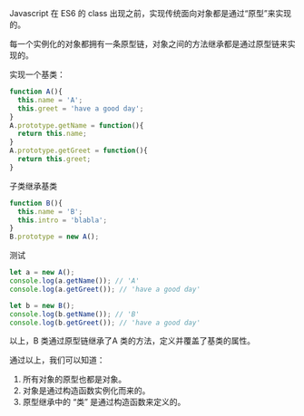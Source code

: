 Javascript 在 ES6 的 class 出现之前，实现传统面向对象都是通过“原型”来实现的。



每一个实例化的对象都拥有一条原型链，对象之间的方法继承都是通过原型链来实现的。



实现一个基类：

```js
function A(){	
  this.name = 'A';
  this.greet = 'have a good day';
}
A.prototype.getName = function(){
  return this.name;
}
A.prototype.getGreet = function(){
  return this.greet;
}
```

子类继承基类

```js
function B(){
  this.name = 'B';
  this.intro = 'blabla';
}
B.prototype = new A();
```

测试

```js
let a = new A();
console.log(a.getName()); // 'A'
console.log(a.getGreet()); // 'have a good day'

let b = new B();
console.log(b.getName()); // 'B'
console.log(b.getGreet()); // 'have a good day'
```

以上，B 类通过原型链继承了A 类的方法，定义并覆盖了基类的属性。



通过以上，我们可以知道：

1. 所有对象的原型也都是对象。
2. 对象是通过构造函数实例化而来的。
3. 原型继承中的 “类” 是通过构造函数来定义的。